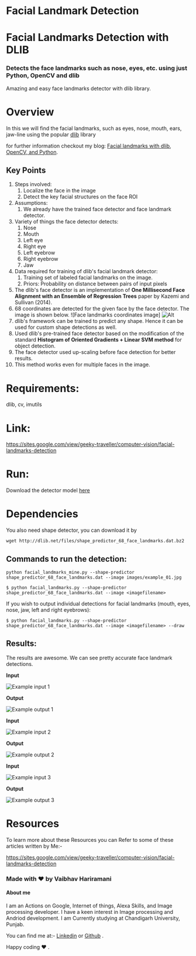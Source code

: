 # Facial Landmark Detection 


# Facial Landmarks Detection with DLIB
### Detects the face landmarks such as nose, eyes, etc. using just Python, OpenCV and dlib

Amazing and easy face landmarks detector with dlib library.
# Overview
In this we will find the facial landmarks, such as eyes, nose, mouth, ears, jaw-line using the popular [dlib](http://dlib.net/) library

for further information checkout my blog: [Facial landmarks with dlib, OpenCV, and Python](https://sites.google.com/view/geeky-traveller/computer-vision/facial-landmarks-detection). 
## **Key Points**
1. Steps involved:
    1. Localize the face in the image
    2. Detect the key facial structures on the face ROI
2. Assumptions:
    1. We already have the trained face detector and face landmark detector.
3. Variety of things the face detector detects:
    1. Nose
    2. Mouth
    3. Left eye
    4. Right eye
    5. Left eyebrow
    6. Right eyebrow
    7. Jaw
4. Data required for training of dlib's facial landmark detector:
    1. Training set of labeled facial landmarks on the image.
    2. Priors: Probability on distance between pairs of input pixels
5. The dlib's face detector is an implementation of **One Millisecond Face Alignment with an Ensemble of Regression Trees** paper by Kazemi and Sullivan (2014).
6. 68 coordinates are detected for the given face by the face detector. The image is shown below.
![Face landmarks coordinates image]
![Alt](https://github.com/vaibhavhariaramani/Facial-Landmarks-Detection-with-DLIB/blob/master/1_mArsPXT2PB19dF4sPR-VSA.jpeg)
7. dlib's framework can be trained to predict any shape. Hence it can be used for custom shape detections as well.
8. Used dlib's pre-trained face detector based on the modification of the standard **Histogram of Oriented Gradients + Linear SVM method** for object detection.
9. The face detector used up-scaling before face detection for better results.
10. This method works even for multiple faces in the image.
# Requirements:

dlib, cv, imutils


# Link:
https://sites.google.com/view/geeky-traveller/computer-vision/facial-landmarks-detection

# Run:
Download the detector model [here](http://dlib.net/files/shape_predictor_68_face_landmarks.dat.bz2)
# Dependencies
You also need shape detector, you can download it by 
```
wget http://dlib.net/files/shape_predictor_68_face_landmarks.dat.bz2
```
 ## **Commands to run the detection:**
 ```
python facial_landmarks_mine.py --shape-predictor shape_predictor_68_face_landmarks.dat --image images/example_01.jpg
```
```
$ python facial_landmarks.py --shape-predictor shape_predictor_68_face_landmarks.dat --image <imagefilename>
```

If you wish to output individual detections for facial landmarks (mouth, eyes, nose, jaw, left and right eyebrows):
```
$ python facial_landmarks.py --shape-predictor shape_predictor_68_face_landmarks.dat --image <imagefilename> --draw
```
## **Results:**
The results are awesome. We can see pretty accurate face landmark detections.

**Input**

![Example input 1](https://github.com/vaibhavhariaramani/Facial-Landmarks-Detection-with-DLIB/blob/master/input%20images/test4.jpg)

**Output**

![Example output 1](https://github.com/vaibhavhariaramani/Facial-Landmarks-Detection-with-DLIB/blob/master/output%20images/Output_screenshot_text4.png)

**Input**

![Example input 2](https://github.com/vaibhavhariaramani/Facial-Landmarks-Detection-with-DLIB/blob/master/input%20images/test5.jpg)

**Output**

![Example output 2](https://github.com/vaibhavhariaramani/Facial-Landmarks-Detection-with-DLIB/blob/master/output%20images/Output_screenshot_test5.png)

**Input**

![Example input 3](https://github.com/vaibhavhariaramani/Facial-Landmarks-Detection-with-DLIB/blob/master/input%20images/test6.jpg)

**Output**

![Example output 3](https://github.com/vaibhavhariaramani/Facial-Landmarks-Detection-with-DLIB/blob/master/output%20images/Output_screenshot_test6.png)


# Resources 

To learn more about these Resources you can Refer to some of these articles written by Me:-

https://sites.google.com/view/geeky-traveller/computer-vision/facial-landmarks-detection

### Made with ❤️ by Vaibhav Hariramani
#### About me

I am an Actions on Google, Internet of things, Alexa Skills, and Image processing developer.
I have a keen interest in Image processing and Andriod development.
I am Currently studying at  Chandigarh University, Punjab.

You can find me at:-
[Linkedin](https://www.linkedin.com/in/vaibhav-hariramani-087488186/) or [Github](https://github.com/vaibhavhariaramani) .

Happy coding ❤️ .
